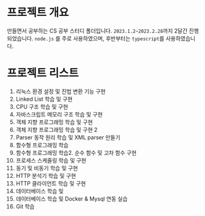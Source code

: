 # 프로젝트 개요

만들면서 공부하는 CS 공부 스터디 폴더입니다. `2023.1.2~2023.2.28`까지 2달간 진행되었습니다. `node.js` 를 주로 사용하였으며, 후반부터는 `typescript`를 사용하였습니다.

# 프로젝트 리스트
1. 리눅스 환경 설정 및 진법 변환 기능 구현
2. Linked List 학습 및 구현
3. CPU 구조 학습 및 구현
4. 자바스크립트 메모리 구조 학습 및 구현
5. 객체 지향 프로그래밍 학습 및 구현
6. 객체 지향 프로그래밍 학습 및 구현 2
7. Parser 동작 원리 학습 및 XML parser 만들기
8. 함수형 프로그래밍 학습
9. 함수형 프로그래밍 학습2. 순수 함수 및 고차 함수 구현
10. 프로세스 스케줄링 학습 및 구현
11. 동기 및 비동기 학습 및 구현
12. HTTP 분석기 학습 및 구현
13. HTTP 클라이언트 학습 및 구현
14. 데이터베이스 학습 및 
15. 데이터베이스 학습 및 Docker & Mysql 연동 실습
16. Git 학습
